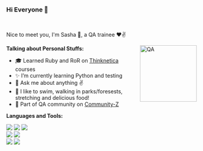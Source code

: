 ### Hi Everyone 👋 

<br />

Nice to meet you, I'm Sasha 🙌, a QA trainee ❤✌

<img align="right" alt="QA" width="150" height="150" src="https://i2.wp.com/tmcaznews.com/wp-content/uploads/2011/09/quality-first-4c-gold-screened.jpg" />


**Talking about Personal Stuffs:**

- 🎓 Learned Ruby and RoR on [Thinknetica](https://thinknetica.com/) courses
- ✨ I’m currently learning Python and testing
- 💬 Ask me about anything ✌
- 🌱 I like to swim, walking in parks/foresests, stretching and delicious food!
- 👯 Part of QA community on [Community-Z](https://community-z.com/)


**Languages and Tools:**

<img src="https://img.shields.io/badge/HTML-239120?style=for-the-badge&logo=html5&logoColor=white"/> <img src="https://img.shields.io/badge/CSS-239120?&style=for-the-badge&logo=css3&logoColor=white"/> <img src="https://img.shields.io/badge/Bootstrap-563D7C?style=for-the-badge&logo=bootstrap&logoColor=white"/><br>
<img src="https://img.shields.io/badge/Ruby-CC342D?style=for-the-badge&logo=ruby&logoColor=white"/> <img src="https://img.shields.io/badge/Ruby_on_Rails-CC0000?style=for-the-badge&logo=ruby-on-rails&logoColor=white"/><br>
<img src="https://img.shields.io/badge/SQLite-07405E?style=for-the-badge&logo=sqlite&logoColor=white"/> <img src="https://img.shields.io/badge/Python-3776AB?style=for-the-badge&logo=python&logoColor=white"/><br>


